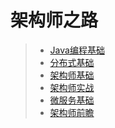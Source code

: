 # 架构师之路
> * [Java编程基础](https://github.com/czbxyls/architecture-learn/blob/master/java/Java%E7%BC%96%E7%A8%8B%E5%9F%BA%E7%A1%80.md)
> * [分布式基础](https://github.com/czbxyls/architecture-learn/blob/master/distribute/%E5%88%86%E5%B8%83%E5%BC%8F%E5%9F%BA%E7%A1%80.md)
> * [架构师基础](https://github.com/czbxyls/architecture-learn/blob/master/base/%E6%9E%B6%E6%9E%84%E5%B8%88%E5%9F%BA%E7%A1%80.md)
> * [架构师实战](https://github.com/czbxyls/architecture-learn/blob/master/practice/%E6%9E%B6%E6%9E%84%E5%B8%88%E5%AE%9E%E6%88%98.md)
> * [微服务基础](https://github.com/czbxyls/architecture-learn/blob/master/microservice/%E5%BE%AE%E6%9C%8D%E5%8A%A1.md)
> * [架构师前瞻](https://github.com/czbxyls/architecture-learn/blob/master/advance/%E6%9E%B6%E6%9E%84%E5%B8%88%E5%89%8D%E7%9E%BB.md)
